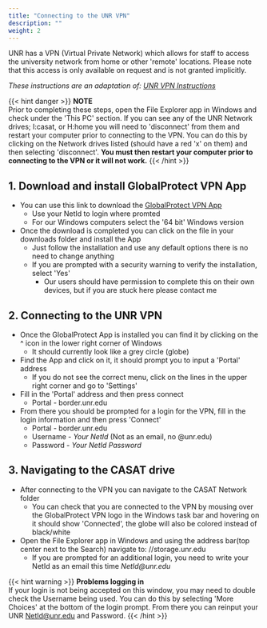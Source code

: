 ```yaml
---
title: "Connecting to the UNR VPN"
description: ""
weight: 2
---
```


UNR has a VPN (Virtual Private Network) which allows for staff to access the university network from home or other 'remote' locations. Please note that this access is only available on request and is not granted implicitly.

*These instructions are an adaptation of: [UNR VPN Instructions](https://unr.teamdynamix.com/TDClient/2684/Portal/KB/ArticleDet?ID=117539)*

{{< hint danger >}}
**NOTE**\
Prior to completing these steps, open the File Explorer app in Windows and check under the 'This PC' section. If you can see any of the UNR Network drives; I:casat, or H:home you will need to 'disconnect' from them and restart your computer prior to connecting to the VPN. You can do this by clicking on the Network drives listed (should have a red 'x' on them) and then selecting 'disconnect'. **You must then restart your computer prior to connecting to the VPN or it will not work.**
{{< /hint >}}

## 1. Download and install GlobalProtect VPN App
- You can use this link to download the [GlobalProtect VPN App](https://border.unr.edu)
    - Use your NetId to login where promted
    - For our Windows computers select the '64 bit' Windows version
- Once the download is completed you can click on the file in your downloads folder and install the App
    - Just follow the installation and use any default options there is no need to change anything
    - If you are prompted with a security warning to verify the installation, select 'Yes'
        - Our users should have permission to complete this on their own devices, but if you are stuck here please contact me

## 2. Connecting to the UNR VPN
- Once the GlobalProtect App is installed you can find it by clicking on the ^ icon in the lower right corner of Windows
    - It should currently look like a grey circle (globe)
- Find the App and click on it, it should prompt you to input a 'Portal' address
    - If you do not see the correct menu, click on the lines in the upper right corner and go to 'Settings'
- Fill in the 'Portal' address and then press connect
    - Portal - border.unr.edu
- From there you should be prompted for a login for the VPN, fill in the login information and then press 'Connect'
    - Portal - border.unr.edu
    - Username - *Your NetId* (Not as an email, no @unr.edu)
    - Password - *Your NetId Password*

## 3. Navigating to the CASAT drive
- After connecting to the VPN you can navigate to the CASAT Network folder
    - You can check that you are connected to the VPN by mousing over the GlobalProtect VPN logo in the Windows task bar and hovering on it should show 'Connected', the globe will also be colored instead of black/white
- Open the File Explorer app in Windows and using the address bar(top center next to the Search) navigate to: //storage.unr.edu
    - If you are prompted for an additional login, you need to write your NetId as an email this time *NetId*<i>*@*</i>*unr.edu*

{{< hint warning >}}
**Problems logging in**\
If your login is not being accepted on this window, you may need to double check the Username being used. You can do this by selecting 'More Choices' at the bottom of the login prompt. From there you can reinput your UNR NetId@unr.edu and Password.
{{< /hint >}}
